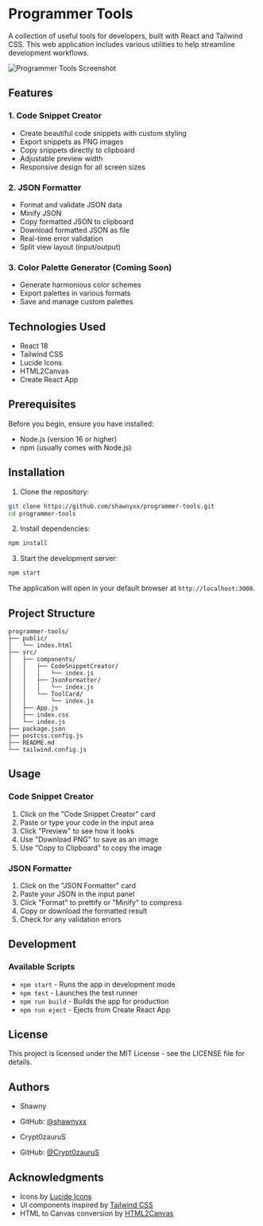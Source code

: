 # Programmer Tools

A collection of useful tools for developers, built with React and Tailwind CSS. This web application includes various utilities to help streamline development workflows.

![Programmer Tools Screenshot](/api/placeholder/800/400)

## Features

### 1. Code Snippet Creator
- Create beautiful code snippets with custom styling
- Export snippets as PNG images
- Copy snippets directly to clipboard
- Adjustable preview width
- Responsive design for all screen sizes

### 2. JSON Formatter
- Format and validate JSON data
- Minify JSON
- Copy formatted JSON to clipboard
- Download formatted JSON as file
- Real-time error validation
- Split view layout (input/output)

### 3. Color Palette Generator (Coming Soon)
- Generate harmonious color schemes
- Export palettes in various formats
- Save and manage custom palettes

## Technologies Used

- React 18
- Tailwind CSS
- Lucide Icons
- HTML2Canvas
- Create React App

## Prerequisites

Before you begin, ensure you have installed:
- Node.js (version 16 or higher)
- npm (usually comes with Node.js)

## Installation

1. Clone the repository:
```bash
git clone https://github.com/shawnyxx/programmer-tools.git
cd programmer-tools
```

2. Install dependencies:
```bash
npm install
```

3. Start the development server:
```bash
npm start
```

The application will open in your default browser at `http://localhost:3000`.

## Project Structure

```
programmer-tools/
├── public/
│   └── index.html
├── src/
│   ├── components/
│   │   ├── CodeSnippetCreator/
│   │   │   └── index.js
│   │   ├── JsonFormatter/
│   │   │   └── index.js
│   │   └── ToolCard/
│   │       └── index.js
│   ├── App.js
│   ├── index.css
│   └── index.js
├── package.json
├── postcss.config.js
├── README.md
└── tailwind.config.js
```

## Usage

### Code Snippet Creator
1. Click on the "Code Snippet Creator" card
2. Paste or type your code in the input area
3. Click "Preview" to see how it looks
4. Use "Download PNG" to save as an image
5. Use "Copy to Clipboard" to copy the image

### JSON Formatter
1. Click on the "JSON Formatter" card
2. Paste your JSON in the input panel
3. Click "Format" to prettify or "Minify" to compress
4. Copy or download the formatted result
5. Check for any validation errors

## Development

### Available Scripts

- `npm start` - Runs the app in development mode
- `npm test` - Launches the test runner
- `npm run build` - Builds the app for production
- `npm run eject` - Ejects from Create React App

## License

This project is licensed under the MIT License - see the LICENSE file for details.

## Authors

- Shawny
- GitHub: [@shawnyxx](https://github.com/shawnyxx)

- Crypt0zauruS
- GitHub: [@Crypt0zauruS](https://github/Crypt0zauruS)

## Acknowledgments

- Icons by [Lucide Icons](https://lucide.dev/)
- UI components inspired by [Tailwind CSS](https://tailwindcss.com/)
- HTML to Canvas conversion by [HTML2Canvas](https://html2canvas.hertzen.com/)
